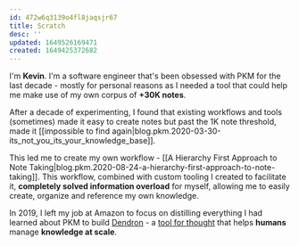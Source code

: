 ```yaml
---
id: 472w6q3139o4fl8jaqsjr67
title: Scratch
desc: ''
updated: 1649526169471
created: 1649425372682
---
```



I'm **Kevin**. I'm a software engineer that's been obsessed with PKM for the last decade - mostly for personal reasons as I needed a tool that could help me make use of my own corpus of **+30K notes**. 

After a decade of experimenting, I found that existing workflows and tools  (sometimes) made it easy to create notes but past the 1K note threshold, made it [[impossible to find again|blog.pkm.2020-03-30-its_not_you_its_your_knowledge_base]].

This led me to create my own workflow - [[A Hierarchy First Approach to Note Taking|blog.pkm.2020-08-24-a-hierarchy-first-approach-to-note-taking]]. This workflow, combined with custom tooling I created to facilitate it, **completely solved information overload** for myself, allowing me to easily create, organize and reference my own knowledge.

In 2019, I left my job at Amazon to focus on distilling everything I had learned about PKM to build [Dendron](https://dendron.so/) - a [tool for thought](https://numinous.productions/ttft/) that helps **humans** manage **knowledge at scale**.

